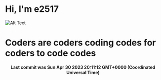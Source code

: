 # Hi, I'm e2517

![Alt Text](https://github.com/E2517/e2517/blob/master/images/background.gif)

# Coders are coders coding codes for coders to code codes

<h4 align="center">Last commit was Sun Apr 30 2023 20:11:12 GMT+0000 (Coordinated Universal Time)</h4>
